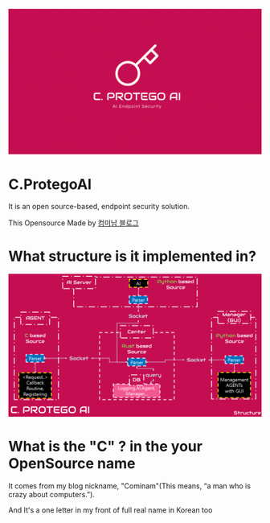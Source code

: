 ![initial](https://github.com/lastime1650/C.ProtegoAI/blob/main/Images/main_logo.png)

# C.ProtegoAI
It is an open source-based, endpoint security solution. 

This Opensource Made by [컴미남 블로그](https://blog.naver.com/lastime1650)

# What structure is it implemented in?

![initial](https://github.com/lastime1650/C.ProtegoAI/blob/main/Images/c_Protego_AI.png)

# What is the "C" ? in the your OpenSource name

It comes from my blog nickname, "Cominam"(This means, “a man who is crazy about computers.”). 

And It's a one letter in my front of full real name in Korean too
